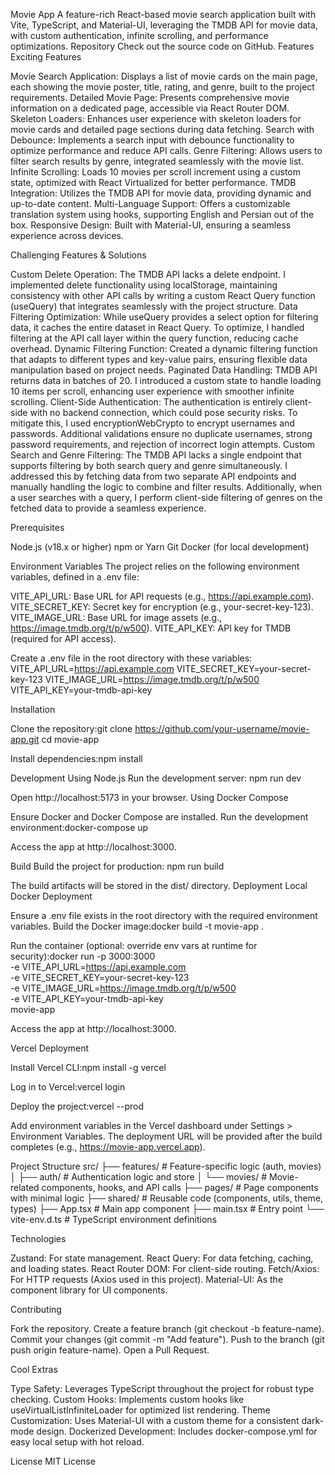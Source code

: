 Movie App
A feature-rich React-based movie search application built with Vite, TypeScript, and Material-UI, leveraging the TMDB API for movie data, with custom authentication, infinite scrolling, and performance optimizations.
Repository
Check out the source code on GitHub.
Features
Exciting Features

Movie Search Application: Displays a list of movie cards on the main page, each showing the movie poster, title, rating, and genre, built to the project requirements.
Detailed Movie Page: Presents comprehensive movie information on a dedicated page, accessible via React Router DOM.
Skeleton Loaders: Enhances user experience with skeleton loaders for movie cards and detailed page sections during data fetching.
Search with Debounce: Implements a search input with debounce functionality to optimize performance and reduce API calls.
Genre Filtering: Allows users to filter search results by genre, integrated seamlessly with the movie list.
Infinite Scrolling: Loads 10 movies per scroll increment using a custom state, optimized with React Virtualized for better performance.
TMDB Integration: Utilizes the TMDB API for movie data, providing dynamic and up-to-date content.
Multi-Language Support: Offers a customizable translation system using hooks, supporting English and Persian out of the box.
Responsive Design: Built with Material-UI, ensuring a seamless experience across devices.

Challenging Features & Solutions

Custom Delete Operation: The TMDB API lacks a delete endpoint. I implemented delete functionality using localStorage, maintaining consistency with other API calls by writing a custom React Query function (useQuery) that integrates seamlessly with the project structure.
Data Filtering Optimization: While useQuery provides a select option for filtering data, it caches the entire dataset in React Query. To optimize, I handled filtering at the API call layer within the query function, reducing cache overhead.
Dynamic Filtering Function: Created a dynamic filtering function that adapts to different types and key-value pairs, ensuring flexible data manipulation based on project needs.
Paginated Data Handling: TMDB API returns data in batches of 20. I introduced a custom state to handle loading 10 items per scroll, enhancing user experience with smoother infinite scrolling.
Client-Side Authentication: The authentication is entirely client-side with no backend connection, which could pose security risks. To mitigate this, I used encryptionWebCrypto to encrypt usernames and passwords. Additional validations ensure no duplicate usernames, strong password requirements, and rejection of incorrect login attempts.
Custom Search and Genre Filtering: The TMDB API lacks a single endpoint that supports filtering by both search query and genre simultaneously. I addressed this by fetching data from two separate API endpoints and manually handling the logic to combine and filter results. Additionally, when a user searches with a query, I perform client-side filtering of genres on the fetched data to provide a seamless experience.

Prerequisites

Node.js (v18.x or higher)
npm or Yarn
Git
Docker (for local development)

Environment Variables
The project relies on the following environment variables, defined in a .env file:

VITE_API_URL: Base URL for API requests (e.g., https://api.example.com).
VITE_SECRET_KEY: Secret key for encryption (e.g., your-secret-key-123).
VITE_IMAGE_URL: Base URL for image assets (e.g., https://image.tmdb.org/t/p/w500).
VITE_API_KEY: API key for TMDB (required for API access).

Create a .env file in the root directory with these variables:
VITE_API_URL=https://api.example.com
VITE_SECRET_KEY=your-secret-key-123
VITE_IMAGE_URL=https://image.tmdb.org/t/p/w500
VITE_API_KEY=your-tmdb-api-key

Installation

Clone the repository:git clone https://github.com/your-username/movie-app.git
cd movie-app


Install dependencies:npm install



Development
Using Node.js
Run the development server:
npm run dev

Open http://localhost:5173 in your browser.
Using Docker Compose

Ensure Docker and Docker Compose are installed.
Run the development environment:docker-compose up


Access the app at http://localhost:3000.

Build
Build the project for production:
npm run build

The build artifacts will be stored in the dist/ directory.
Deployment
Local Docker Deployment

Ensure a .env file exists in the root directory with the required environment variables.
Build the Docker image:docker build -t movie-app .


Run the container (optional: override env vars at runtime for security):docker run -p 3000:3000 \
  -e VITE_API_URL=https://api.example.com \
  -e VITE_SECRET_KEY=your-secret-key-123 \
  -e VITE_IMAGE_URL=https://image.tmdb.org/t/p/w500 \
  -e VITE_API_KEY=your-tmdb-api-key \
  movie-app


Access the app at http://localhost:3000.

Vercel Deployment

Install Vercel CLI:npm install -g vercel


Log in to Vercel:vercel login


Deploy the project:vercel --prod


Add environment variables in the Vercel dashboard under Settings > Environment Variables.
The deployment URL will be provided after the build completes (e.g., https://movie-app.vercel.app).

Project Structure
src/
├── features/         # Feature-specific logic (auth, movies)
│   ├── auth/         # Authentication logic and store
│   └── movies/       # Movie-related components, hooks, and API calls
├── pages/            # Page components with minimal logic
├── shared/           # Reusable code (components, utils, theme, types)
├── App.tsx           # Main app component
├── main.tsx          # Entry point
└── vite-env.d.ts     # TypeScript environment definitions

Technologies

Zustand: For state management.
React Query: For data fetching, caching, and loading states.
React Router DOM: For client-side routing.
Fetch/Axios: For HTTP requests (Axios used in this project).
Material-UI: As the component library for UI components.

Contributing

Fork the repository.
Create a feature branch (git checkout -b feature-name).
Commit your changes (git commit -m "Add feature").
Push to the branch (git push origin feature-name).
Open a Pull Request.

Cool Extras

Type Safety: Leverages TypeScript throughout the project for robust type checking.
Custom Hooks: Implements custom hooks like useVirtualListInfiniteLoader for optimized list rendering.
Theme Customization: Uses Material-UI with a custom theme for a consistent dark-mode design.
Dockerized Development: Includes docker-compose.yml for easy local setup with hot reload.

License
MIT License